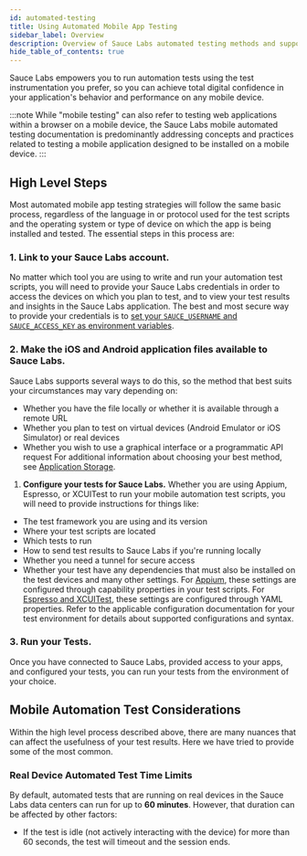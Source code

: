 ```yaml
---
id: automated-testing
title: Using Automated Mobile App Testing
sidebar_label: Overview
description: Overview of Sauce Labs automated testing methods and supported frameworks.
hide_table_of_contents: true
---
```


Sauce Labs empowers you to run automation tests using the test instrumentation you prefer, so you can achieve total digital confidence in your application's behavior and performance on any mobile device.

:::note
While "mobile testing" can also refer to testing web applications within a browser on a mobile device, the Sauce Labs mobile automated testing documentation is predominantly addressing concepts and practices related to testing a mobile application designed to be installed on a mobile device.
:::

## High Level Steps

Most automated mobile app testing strategies will follow the same basic process, regardless of the language in or protocol used for the test scripts and the operating system or type of device on which the app is being installed and tested. The essential steps in this process are:

### 1. Link to your Sauce Labs account.

No matter which tool you are using to write and run your automation test scripts, you will need to provide your Sauce Labs credentials in order to access the devices on which you plan to test, and to view your test results and insights in the Sauce Labs application. The best and most secure way to provide your credentials is to [set your `SAUCE_USERNAME` and `SAUCE_ACCESS_KEY` as environment variables](/basics/environment-variables).

### 2. Make the iOS and Android application files available to Sauce Labs.

Sauce Labs supports several ways to do this, so the method that best suits your circumstances may vary depending on:
  * Whether you have the file locally or whether it is available through a remote URL
  * Whether you plan to test on virtual devices (Android Emulator or iOS Simulator) or real devices
  * Whether you wish to use a graphical interface or a programmatic API request
  For additional information about choosing your best method, see [Application Storage](/mobile-apps/app-storage).
1. **Configure your tests for Sauce Labs.** Whether you are using Appium, Espresso, or XCUITest to run your mobile automation test scripts, you will need to provide instructions for things like:
  * The test framework you are using and its version
  * Where your test scripts are located
  * Which tests to run
  * How to send test results to Sauce Labs if you're running locally
  * Whether you need a tunnel for secure access
  * Whether your test have any dependencies that must also be installed on the test devices
  and many other settings. For [Appium](/mobile-apps/automated-testing/appium), these settings are configured through capability properties in your test scripts. For [Espresso and XCUITest](/mobile-apps/automated-testing/espresso-xcuitest), these settings are configured through YAML properties. Refer to the applicable configuration documentation for your test environment for details about supported configurations and syntax.

### 3. Run your Tests.

Once you have connected to Sauce Labs, provided access to your apps, and configured your tests, you can run your tests from the environment of your choice.

## Mobile Automation Test Considerations

Within the high level process described above, there are many nuances that can affect the usefulness of your test results. Here we have tried to provide some of the most common.

### Real Device Automated Test Time Limits

By default, automated tests that are running on real devices in the Sauce Labs data centers can run for up to **60 minutes**. However, that duration can be affected by other factors:

* If the test is idle (not actively interacting with the device) for more than 60 seconds, the test will timeout and the session ends.
